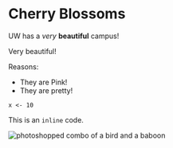 # Cherry Blossoms

UW has a *very* **beautiful** campus!

Very beautiful!

Reasons:

- They are Pink!
- They are pretty!

```
x <- 10
```

This is an `inline` code.

![photoshopped combo of a bird and a baboon](https://bit.ly/2FJaRdb)
